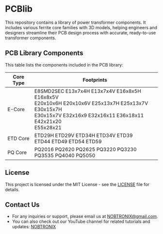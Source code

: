 # PCBlib
This repository contains a library of power transformer components. It includes various ferrite core families with 3D models, helping engineers and designers streamline their PCB design process with accurate, ready-to-use transformer components.

## PCB Library Components

This table lists the components included in the PCB library:

| Core Type | Footprints |
|----------------|------------|
| E-Core         | E8SMD2SEC  E13x7x4H   E13x7x4V   E16x8x5H   E16x8x5V <br>  E20x10x6H   E20x10x6V   E25x13x7H   E25x13x7V   E30x15x7H  <br> E30x15x7V   E32x16x9   E32x16x11   E36x18x11   E42x21x20 <br>  E55x28x21 |
| ETD Core       |  ETD29H   ETD29V   ETD34H   ETD34V   ETD39  <br> ETD44   ETD49  ETD54  ETD59 |
| PQ Core         |PQ2016  PQ2620  PQ2625  PQ3220  PQ3230 <br> PQ3535  PQ4040  PQ5050 |


## License

This project is licensed under the MIT License - see the [LICENSE](https://opensource.org/licenses/MIT) file for details.


## Contact Us

- For any inquiries or support, please email us at [NOBTRONIX@gmail.com](mailto:NOBTRONIX@gmail.com).
- You can also check out our YouTube channel for related tutorials and updates: [NOBTRONIX](https://www.youtube.com/@nobtronix)
